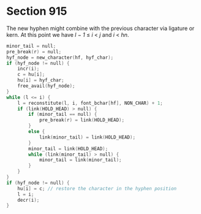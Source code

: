 # Section 915

The new hyphen might combine with the previous character via ligature or kern.
At this point we have *l − 1* $\leq$ *i* $<$ *j* and *i* $<$ *hn*.

```c << Put the characters |hu[l..i]| and a hyphen into |pre_break(r)| >>=
minor_tail = null;
pre_break(r) = null;
hyf_node = new_character(hf, hyf_char);
if (hyf_node != null) {
    incr(i);
    c = hu[i];
    hu[i] = hyf_char;
    free_avail(hyf_node);
}
while (l <= i) {
    l = reconstitute(l, i, font_bchar[hf], NON_CHAR) + 1;
    if (link(HOLD_HEAD) > null) {
        if (minor_tail == null) {
            pre_break(r) = link(HOLD_HEAD);
        }
        else {
            link(minor_tail) = link(HOLD_HEAD);
        }
        minor_tail = link(HOLD_HEAD);
        while (link(minor_tail) > null) {
            minor_tail = link(minor_tail);
        }
    }
}
if (hyf_node != null) {
    hu[i] = c; // restore the character in the hyphen position
    l = i;
    decr(i);
}
```
